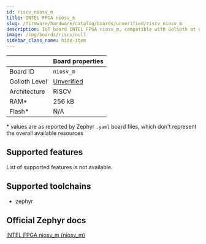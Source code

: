 ```yaml
---
id: riscv_niosv_m
title: INTEL FPGA niosv_m
slug: /firmware/hardware/catalog/boards/unverified/riscv_niosv_m
description: IoT board INTEL FPGA niosv_m, compatible with Golioth at unverified level.
image: /img/boards/riscv/null
sidebar_class_name: hide-item
---
```


[//]: # (This is an auto-generated file, do not edit! Changes to it will be lost upon re-generation)



|                | Board properties     |
| -------------  | -------------------- |
| Board ID       | `niosv_m` |
| Golioth Level  | [Unverified](/firmware/hardware#unverified-boards) |
| Architecture   | RISCV |
| RAM*           | 256 kB |
| Flash*         | N/A |

\* values are as reported by Zephyr `.yaml` board files, which don't represent the overall available resources



## Supported features

List of supported features is not available.

## Supported toolchains

* zephyr

## Official Zephyr docs

[INTEL FPGA niosv_m (niosv_m)](https://docs.zephyrproject.org/3.6.0/boards/riscv/niosv_m/doc/index.html)
